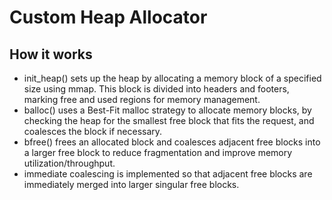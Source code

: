 # Custom Heap Allocator 

## How it works
* init_heap() sets up the heap by allocating a memory block of a specified size using mmap. This block is divided into headers and footers, marking free and used regions for memory management.
* balloc() uses a Best-Fit malloc strategy to allocate memory blocks, by checking the heap for the smallest free block that fits the request, and coalesces the block if necessary.
* bfree() frees an allocated block and coalesces adjacent free blocks into a larger free block to reduce fragmentation and improve memory utilization/throughput.
* immediate coalescing is implemented so that adjacent free blocks are immediately merged into larger singular free blocks. 
